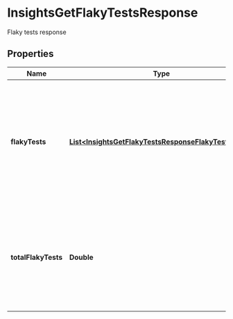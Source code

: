 

# InsightsGetFlakyTestsResponse

Flaky tests response

## Properties

| Name | Type | Description | Notes |
|------------ | ------------- | ------------- | -------------|
|**flakyTests** | [**List&lt;InsightsGetFlakyTestsResponseFlakyTestsInner&gt;**](InsightsGetFlakyTestsResponseFlakyTestsInner.md) | A list of all instances of flakes. Note that a test is no longer considered flaky after 2 weeks have passed without a flake. Each flake resets this timer. |  |
|**totalFlakyTests** | **Double** | A count of unique tests that have failed. If your project has N tests that have flaked multiple times each, this will be equal to N. |  |



